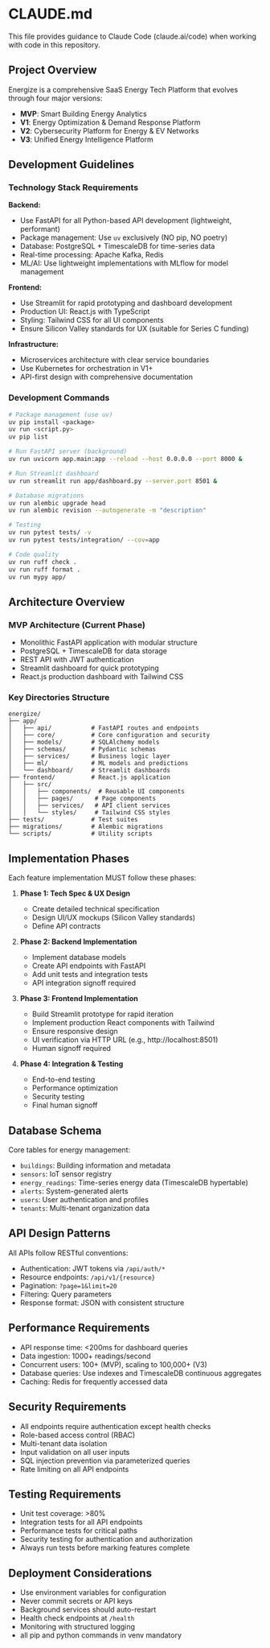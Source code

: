 # CLAUDE.md

This file provides guidance to Claude Code (claude.ai/code) when working with code in this repository.

## Project Overview

Energize is a comprehensive SaaS Energy Tech Platform that evolves through four major versions:
- **MVP**: Smart Building Energy Analytics
- **V1**: Energy Optimization & Demand Response Platform  
- **V2**: Cybersecurity Platform for Energy & EV Networks
- **V3**: Unified Energy Intelligence Platform

## Development Guidelines

### Technology Stack Requirements

**Backend:**
- Use FastAPI for all Python-based API development (lightweight, performant)
- Package management: Use `uv` exclusively (NO pip, NO poetry)
- Database: PostgreSQL + TimescaleDB for time-series data
- Real-time processing: Apache Kafka, Redis
- ML/AI: Use lightweight implementations with MLflow for model management

**Frontend:**
- Use Streamlit for rapid prototyping and dashboard development
- Production UI: React.js with TypeScript
- Styling: Tailwind CSS for all UI components
- Ensure Silicon Valley standards for UX (suitable for Series C funding)

**Infrastructure:**
- Microservices architecture with clear service boundaries
- Use Kubernetes for orchestration in V1+
- API-first design with comprehensive documentation

### Development Commands

```bash
# Package management (use uv)
uv pip install <package>
uv run <script.py>
uv pip list

# Run FastAPI server (background)
uv run uvicorn app.main:app --reload --host 0.0.0.0 --port 8000 &

# Run Streamlit dashboard  
uv run streamlit run app/dashboard.py --server.port 8501 &

# Database migrations
uv run alembic upgrade head
uv run alembic revision --autogenerate -m "description"

# Testing
uv run pytest tests/ -v
uv run pytest tests/integration/ --cov=app

# Code quality
uv run ruff check .
uv run ruff format .
uv run mypy app/
```

## Architecture Overview

### MVP Architecture (Current Phase)
- Monolithic FastAPI application with modular structure
- PostgreSQL + TimescaleDB for data storage
- REST API with JWT authentication
- Streamlit dashboard for quick prototyping
- React.js production dashboard with Tailwind CSS

### Key Directories Structure
```
energize/
├── app/
│   ├── api/           # FastAPI routes and endpoints
│   ├── core/          # Core configuration and security
│   ├── models/        # SQLAlchemy models
│   ├── schemas/       # Pydantic schemas
│   ├── services/      # Business logic layer
│   ├── ml/            # ML models and predictions
│   └── dashboard/     # Streamlit dashboards
├── frontend/          # React.js application
│   ├── src/
│   │   ├── components/  # Reusable UI components
│   │   ├── pages/      # Page components
│   │   ├── services/   # API client services
│   │   └── styles/     # Tailwind CSS styles
├── tests/             # Test suites
├── migrations/        # Alembic migrations
└── scripts/           # Utility scripts
```

## Implementation Phases

Each feature implementation MUST follow these phases:

1. **Phase 1: Tech Spec & UX Design**
   - Create detailed technical specification
   - Design UI/UX mockups (Silicon Valley standards)
   - Define API contracts

2. **Phase 2: Backend Implementation**  
   - Implement database models
   - Create API endpoints with FastAPI
   - Add unit tests and integration tests
   - API integration signoff required

3. **Phase 3: Frontend Implementation**
   - Build Streamlit prototype for rapid iteration
   - Implement production React components with Tailwind
   - Ensure responsive design
   - UI verification via HTTP URL (e.g., http://localhost:8501)
   - Human signoff required

4. **Phase 4: Integration & Testing**
   - End-to-end testing
   - Performance optimization
   - Security testing
   - Final human signoff

## Database Schema

Core tables for energy management:
- `buildings`: Building information and metadata
- `sensors`: IoT sensor registry
- `energy_readings`: Time-series energy data (TimescaleDB hypertable)
- `alerts`: System-generated alerts
- `users`: User authentication and profiles  
- `tenants`: Multi-tenant organization data

## API Design Patterns

All APIs follow RESTful conventions:
- Authentication: JWT tokens via `/api/auth/*`
- Resource endpoints: `/api/v1/{resource}`
- Pagination: `?page=1&limit=20`
- Filtering: Query parameters
- Response format: JSON with consistent structure

## Performance Requirements

- API response time: <200ms for dashboard queries
- Data ingestion: 1000+ readings/second
- Concurrent users: 100+ (MVP), scaling to 100,000+ (V3)
- Database queries: Use indexes and TimescaleDB continuous aggregates
- Caching: Redis for frequently accessed data

## Security Requirements

- All endpoints require authentication except health checks
- Role-based access control (RBAC)
- Multi-tenant data isolation
- Input validation on all user inputs
- SQL injection prevention via parameterized queries
- Rate limiting on all API endpoints

## Testing Requirements

- Unit test coverage: >80%
- Integration tests for all API endpoints
- Performance tests for critical paths
- Security testing for authentication and authorization
- Always run tests before marking features complete

## Deployment Considerations

- Use environment variables for configuration
- Never commit secrets or API keys
- Background services should auto-restart
- Health check endpoints at `/health`
- Monitoring with structured logging
- all pip and python commands in venv mandatory